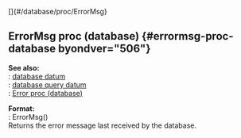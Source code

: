 []{#/database/proc/ErrorMsg}    
## ErrorMsg proc (database) {#errormsg-proc-database byondver="506"}    
**See also:**    
:   [database datum](/ref/database/database.md)    
:   [database query datum](/ref/database/query/query.md)    
:   [Error proc (database)](/ref/database/proc/Error/Error.md)    
<!-- -->    
**Format:**    
:   ErrorMsg()    
Returns the error message last received by the database.  